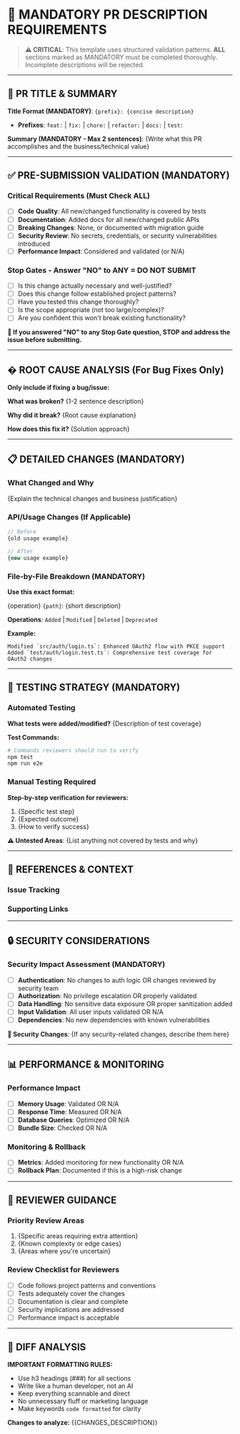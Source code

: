# 🚨 MANDATORY PR DESCRIPTION REQUIREMENTS

> **⚠️ CRITICAL**: This template uses structured validation patterns. **ALL** sections marked as MANDATORY must be completed thoroughly. Incomplete descriptions will be rejected.

---

## 🎯 PR TITLE & SUMMARY

**Title Format (MANDATORY)**: `{prefix}: {concise description}`

- **Prefixes**: `feat:` | `fix:` | `chore:` | `refactor:` | `docs:` | `test:`

**Summary (MANDATORY - Max 2 sentences)**:
{Write what this PR accomplishes and the business/technical value}

---

## ✅ PRE-SUBMISSION VALIDATION (MANDATORY)

### Critical Requirements (Must Check ALL)

- [ ] **Code Quality**: All new/changed functionality is covered by tests
- [ ] **Documentation**: Added docs for all new/changed public APIs
- [ ] **Breaking Changes**: None, or documented with migration guide
- [ ] **Security Review**: No secrets, credentials, or security vulnerabilities introduced
- [ ] **Performance Impact**: Considered and validated (or N/A)

### Stop Gates - Answer "NO" to ANY = DO NOT SUBMIT

- [ ] Is this change actually necessary and well-justified?
- [ ] Does this change follow established project patterns?
- [ ] Have you tested this change thoroughly?
- [ ] Is the scope appropriate (not too large/complex)?
- [ ] Are you confident this won't break existing functionality?

**🛑 If you answered "NO" to any Stop Gate question, STOP and address the issue before submitting.**

---

## � ROOT CAUSE ANALYSIS (For Bug Fixes Only)

**Only include if fixing a bug/issue:**

**What was broken?**
{1-2 sentence description}

**Why did it break?**
{Root cause explanation}

**How does this fix it?**
{Solution approach}

---

## 📋 DETAILED CHANGES (MANDATORY)

### What Changed and Why

{Explain the technical changes and business justification}

### API/Usage Changes (If Applicable)

```typescript
// Before
{old usage example}

// After
{new usage example}
```

### File-by-File Breakdown (MANDATORY)

**Use this exact format:**

{operation} `{path}`: {short description}

**Operations**: `Added` | `Modified` | `Deleted` | `Deprecated`

**Example:**

```
Modified `src/auth/login.ts`: Enhanced OAuth2 flow with PKCE support
Added `test/auth/login.test.ts`: Comprehensive test coverage for OAuth2 changes
```

---

## 🧪 TESTING STRATEGY (MANDATORY)

### Automated Testing

**What tests were added/modified?**
{Description of test coverage}

**Test Commands:**

```bash
# Commands reviewers should run to verify
npm test
npm run e2e
```

### Manual Testing Required

**Step-by-step verification for reviewers:**

1. {Specific test step}
2. {Expected outcome}
3. {How to verify success}

**⚠️ Untested Areas**: {List anything not covered by tests and why}

---

## 📎 REFERENCES & CONTEXT

### Issue Tracking

<!--
MANDATORY for bug fixes - use exact format:
Fixes: #{{ISSUE_ID}}
-->

### Supporting Links

<!--
Include relevant:
- RFC docs / specifications
- Community discussions
- Related PRs/issues
- Design documents

Delete this section if no references.
-->

---

## 🔒 SECURITY CONSIDERATIONS

### Security Impact Assessment (MANDATORY)

- [ ] **Authentication**: No changes to auth logic OR changes reviewed by security team
- [ ] **Authorization**: No privilege escalation OR properly validated
- [ ] **Data Handling**: No sensitive data exposure OR proper sanitization added
- [ ] **Input Validation**: All user inputs validated OR N/A
- [ ] **Dependencies**: No new dependencies with known vulnerabilities

**🚨 Security Changes**: {If any security-related changes, describe them here}

---

## 📊 PERFORMANCE & MONITORING

### Performance Impact

- [ ] **Memory Usage**: Validated OR N/A
- [ ] **Response Time**: Measured OR N/A
- [ ] **Database Queries**: Optimized OR N/A
- [ ] **Bundle Size**: Checked OR N/A

### Monitoring & Rollback

- [ ] **Metrics**: Added monitoring for new functionality OR N/A
- [ ] **Rollback Plan**: Documented if this is a high-risk change

---

## 🎯 REVIEWER GUIDANCE

### Priority Review Areas

1. {Specific areas requiring extra attention}
2. {Known complexity or edge cases}
3. {Areas where you're uncertain}

### Review Checklist for Reviewers

- [ ] Code follows project patterns and conventions
- [ ] Tests adequately cover the changes
- [ ] Documentation is clear and complete
- [ ] Security implications are addressed
- [ ] Performance impact is acceptable

---

## 📝 DIFF ANALYSIS

**IMPORTANT FORMATTING RULES:**

- Use h3 headings (###) for all sections
- Write like a human developer, not an AI
- Keep everything scannable and direct
- No unnecessary fluff or marketing language
- Make keywords `code formatted` for clarity

**Changes to analyze:**
{{CHANGES_DESCRIPTION}}
